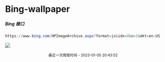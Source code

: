 # Bing-wallpaper

##### Bing 接口

```powershell
https://www.bing.com/HPImageArchive.aspx?format=js&idx=0&n=1&mkt=en-US
```

 ![](https://s.cn.bing.net/th?id=OHR.HIISSF_EN-US4182845947_1920x1080.jpg)

<p align='center' >
    <small>
        最近一次爬取时间 - 2023-01-05 20:43:52
    </small>
</p>
